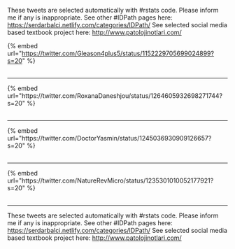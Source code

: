 

These tweets are selected automatically with #rstats code. Please inform me if any is inappropriate.
See other #IDPath pages here: https://serdarbalci.netlify.com/categories/IDPath/ 
See selected social media based textbook project here: http://www.patolojinotlari.com/

{% embed url="https://twitter.com/Gleason4plus5/status/1152229705699024899?s=20" %}<br>
<br>
<hr>
{% embed url="https://twitter.com/RoxanaDaneshjou/status/1264605932698271744?s=20" %}<br>
<br>
<hr>
{% embed url="https://twitter.com/DoctorYasmin/status/1245036930909126657?s=20" %}<br>
<br>
<hr>
{% embed url="https://twitter.com/NatureRevMicro/status/1235301010052177921?s=20" %}<br>
<br>
<hr>


These tweets are selected automatically with #rstats code. Please inform me if any is inappropriate.
See other #IDPath pages here: https://serdarbalci.netlify.com/categories/IDPath/ 
See selected social media based textbook project here: http://www.patolojinotlari.com/

